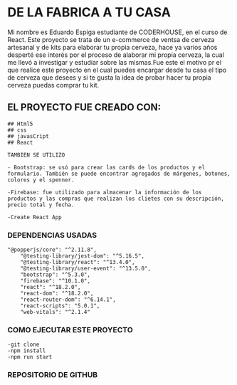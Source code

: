# DE LA FABRICA A TU CASA
Mi nombre es Eduardo Espiga estudiante de CODERHOUSE, en el curso de React.
Este proyecto se trata de un e-commerce de ventsa de cerveza artesanal y de kits para elaborar tu propia cerveza, hace ya varios años
desperté ese interés por el proceso de alaborar mi propia cerveza, la cual me llevó a investigar y estudiar sobre las mismas.Fue este el
motivo pr el que realice este proyecto en el cual puedes encargar desde tu casa el tipo de cerveza que desees y si te gusta la idea de 
probar hacer tu propia cerveza puedas comprar tu kit.



## EL PROYECTO FUE CREADO CON:
    
    ## Html5
    ## css
    ## javasCript
    ## React
    
    TAMBIEN SE UTILIZO

    - Bootstrap: se usó para crear las cards de los productos y el formulario. También se puede encontrar agregados de márgenes, botones, colores y el spenner.

    -Firebase: fue utilizado para almacenar la información de los productos y las compras que realizan los clietes con su descripción, precio total y fecha.

    -Create React App



### DEPENDENCIAS USADAS

    "@popperjs/core": "^2.11.8",
        "@testing-library/jest-dom": "^5.16.5",
        "@testing-library/react": "^13.4.0",
        "@testing-library/user-event": "^13.5.0",
        "bootstrap": "^5.3.0",
        "firebase": "^10.1.0",
        "react": "^18.2.0",
        "react-dom": "^18.2.0",
        "react-router-dom": "^6.14.1",
        "react-scripts": "5.0.1",
        "web-vitals": "^2.1.4"


### COMO EJECUTAR ESTE PROYECTO

    -git clone
    -npm install
    -npm run start


### REPOSITORIO DE GITHUB
